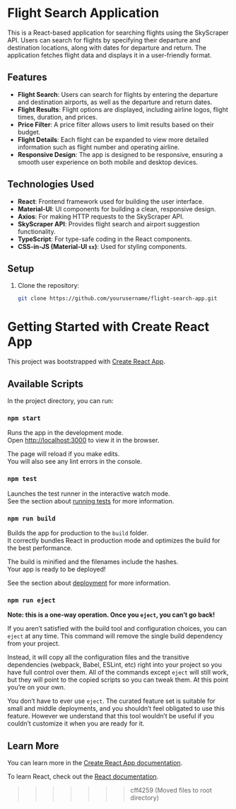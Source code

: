 
# Flight Search Application

This is a React-based application for searching flights using the SkyScraper API. Users can search for flights by specifying their departure and destination locations, along with dates for departure and return. The application fetches flight data and displays it in a user-friendly format.

## Features

- **Flight Search**: Users can search for flights by entering the departure and destination airports, as well as the departure and return dates.
- **Flight Results**: Flight options are displayed, including airline logos, flight times, duration, and prices.
- **Price Filter**: A price filter allows users to limit results based on their budget.
- **Flight Details**: Each flight can be expanded to view more detailed information such as flight number and operating airline.
- **Responsive Design**: The app is designed to be responsive, ensuring a smooth user experience on both mobile and desktop devices.

## Technologies Used

- **React**: Frontend framework used for building the user interface.
- **Material-UI**: UI components for building a clean, responsive design.
- **Axios**: For making HTTP requests to the SkyScraper API.
- **SkyScraper API**: Provides flight search and airport suggestion functionality.
- **TypeScript**: For type-safe coding in the React components.
- **CSS-in-JS (Material-UI `sx`)**: Used for styling components.

## Setup

1. Clone the repository:
   ```bash
   git clone https://github.com/yourusername/flight-search-app.git
# Getting Started with Create React App

This project was bootstrapped with [Create React App](https://github.com/facebook/create-react-app).

## Available Scripts

In the project directory, you can run:

### `npm start`

Runs the app in the development mode.\
Open [http://localhost:3000](http://localhost:3000) to view it in the browser.

The page will reload if you make edits.\
You will also see any lint errors in the console.

### `npm test`

Launches the test runner in the interactive watch mode.\
See the section about [running tests](https://facebook.github.io/create-react-app/docs/running-tests) for more information.

### `npm run build`

Builds the app for production to the `build` folder.\
It correctly bundles React in production mode and optimizes the build for the best performance.

The build is minified and the filenames include the hashes.\
Your app is ready to be deployed!

See the section about [deployment](https://facebook.github.io/create-react-app/docs/deployment) for more information.

### `npm run eject`

**Note: this is a one-way operation. Once you `eject`, you can’t go back!**

If you aren’t satisfied with the build tool and configuration choices, you can `eject` at any time. This command will remove the single build dependency from your project.

Instead, it will copy all the configuration files and the transitive dependencies (webpack, Babel, ESLint, etc) right into your project so you have full control over them. All of the commands except `eject` will still work, but they will point to the copied scripts so you can tweak them. At this point you’re on your own.

You don’t have to ever use `eject`. The curated feature set is suitable for small and middle deployments, and you shouldn’t feel obligated to use this feature. However we understand that this tool wouldn’t be useful if you couldn’t customize it when you are ready for it.

## Learn More

You can learn more in the [Create React App documentation](https://facebook.github.io/create-react-app/docs/getting-started).

To learn React, check out the [React documentation](https://reactjs.org/).
>>>>>>> cff4259 (Moved files to root directory)
